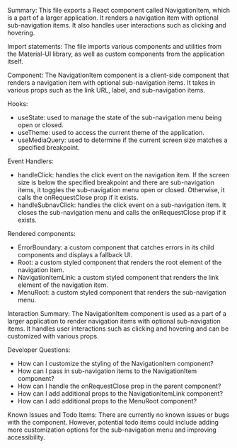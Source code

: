 Summary:
This file exports a React component called NavigationItem, which is a part of a larger application. It renders a navigation item with optional sub-navigation items. It also handles user interactions such as clicking and hovering.

Import statements:
The file imports various components and utilities from the Material-UI library, as well as custom components from the application itself.

Component:
The NavigationItem component is a client-side component that renders a navigation item with optional sub-navigation items. It takes in various props such as the link URL, label, and sub-navigation items.

Hooks:
- useState: used to manage the state of the sub-navigation menu being open or closed.
- useTheme: used to access the current theme of the application.
- useMediaQuery: used to determine if the current screen size matches a specified breakpoint.

Event Handlers:
- handleClick: handles the click event on the navigation item. If the screen size is below the specified breakpoint and there are sub-navigation items, it toggles the sub-navigation menu open or closed. Otherwise, it calls the onRequestClose prop if it exists.
- handleSubnavClick: handles the click event on a sub-navigation item. It closes the sub-navigation menu and calls the onRequestClose prop if it exists.

Rendered components:
- ErrorBoundary: a custom component that catches errors in its child components and displays a fallback UI.
- Root: a custom styled component that renders the root element of the navigation item.
- NavigationItemLink: a custom styled component that renders the link element of the navigation item.
- MenuRoot: a custom styled component that renders the sub-navigation menu.

Interaction Summary:
The NavigationItem component is used as a part of a larger application to render navigation items with optional sub-navigation items. It handles user interactions such as clicking and hovering and can be customized with various props.

Developer Questions:
- How can I customize the styling of the NavigationItem component?
- How can I pass in sub-navigation items to the NavigationItem component?
- How can I handle the onRequestClose prop in the parent component?
- How can I add additional props to the NavigationItemLink component?
- How can I add additional props to the MenuRoot component?

Known Issues and Todo Items:
There are currently no known issues or bugs with the component. However, potential todo items could include adding more customization options for the sub-navigation menu and improving accessibility.